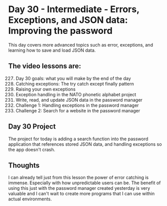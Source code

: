 # Day 30 - Intermediate - Errors, Exceptions, and JSON data: Improving the password
This day covers more advanced topics such as error, exceptions, and learning how to save and load JSON data. 

## The video lessons are:
227. Day 30 goals: what you will make by the end of the day
228. Catching exceptions: The try catch except finally pattern
229. Raising your own exceptions 
230. Exception handling in the NATO phonetic alphabet project
231. Write, read, and update JSON data in the password manager
232. Challenge 1: Handling exceptions in the password manager
233. Challenge 2: Search for a website in the password manager

## Day 30 Project
The project for today is adding a search function into the password application that references stored JSON data, and handling exceptions so the app doesn't crash.

## Thoughts
I can already tell just from this lesson the power of error catching is immense. Especially with how unpredictable users can be. The benefit of using this just with the password manager created yesterday is very valuable and I can't wait to create more programs that I can use within actual environments. 